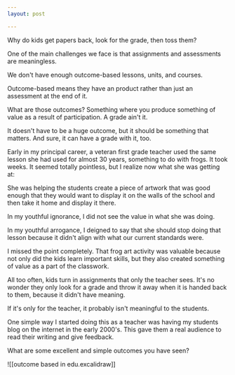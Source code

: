 ```yaml
---
layout: post

---
```

Why do kids get papers back, look for the grade, then toss them? 

One of the main challenges we face is that assignments and assessments are meaningless. 

We don't have enough outcome-based lessons, units, and courses. 

Outcome-based means they have an product rather than just an assessment at the end of it. 

What are those outcomes? Something where you produce something of value as a result of participation. A grade ain't it.  

It doesn't have to be a huge outcome, but it should be something that matters. And sure, it can have a grade with it, too. 

Early in my principal career, a veteran first grade teacher used the same lesson she had used for almost 30 years, something to do with frogs. It took weeks. It seemed totally pointless, but I realize now what she was getting at:

She was helping the students create a piece of artwork that was good enough that they would want to display it on the walls of the school and then take it home and display it there. 

In my youthful ignorance, I did not see the value in what she was doing. 

In my youthful arrogance, I deigned to say that she should stop doing that lesson because it didn't align with what our current standards were. 

I missed the point completely. That frog art activity was valuable because not only did the kids learn important skills, but they also created something of value as a part of the classwork. 

All too often, kids turn in assignments that only the teacher sees. It's no wonder they only look for a grade and throw it away when it is handed back to them, because it didn't have meaning. 

If it's only for the teacher, it probably isn't meaningful to the students. 

One simple way I started doing this as a teacher was having my students blog on the internet in the early 2000's. This gave them a real audience to read their writing and give feedback. 

What are some excellent and simple outcomes you have seen? 

![[outcome based in edu.excalidraw]]